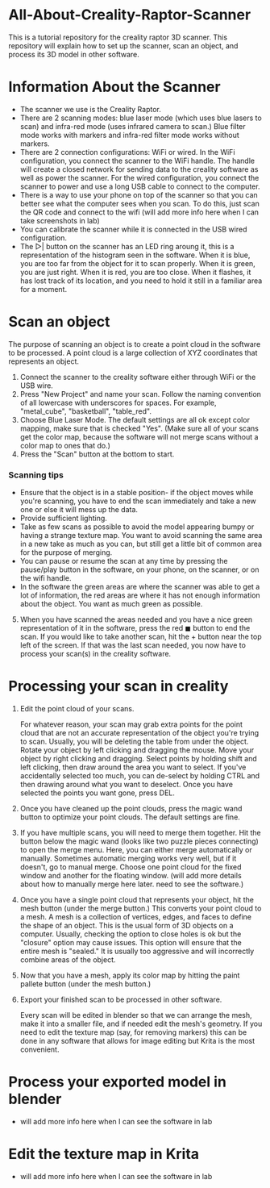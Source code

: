 # All-About-Creality-Raptor-Scanner
This is a tutorial repository for the creality raptor 3D scanner. This repository will explain how to set up the scanner, scan an object, and process its 3D model in other software.

# Information About the Scanner
* The scanner we use is the Creality Raptor.
* There are 2 scanning modes: blue laser mode (which uses blue lasers to scan) and infra-red mode (uses infrared camera to scan.) Blue filter mode works with markers and infra-red filter mode works without markers.
* There are 2 connection configurations: WiFi or wired. In the WiFi configuration, you connect the scanner to the WiFi handle. The handle will create a closed network for sending data to the creality software as well as power the scanner. For the wired configuration, you connect the scanner to power and use a long USB cable to connect to the computer.
* There is a way to use your phone on top of the scanner so that you can better see what the computer sees when you scan. To do this, just scan the QR code and connect to the wifi (will add more info here when I can take screenshots in lab)
* You can calibrate the scanner while it is connected in the USB wired configuration.
* The ▷| button on the scanner has an LED ring aroung it, this is a representation of the histogram seen in the software. When it is blue, you are too far from the object for it to scan properly. When it is green, you are just right. When it is red, you are too close. When it flashes, it has lost track of its location, and you need to hold it still in a familiar area for a moment.

# Scan an object
The purpose of scanning an object is to create a point cloud in the software to be processed. A point cloud is a large collection of XYZ coordinates that represents an object.
1. Connect the scanner to the creality software either through WiFi or the USB wire.
2. Press "New Project" and name your scan. Follow the naming convention of all lowercase with underscores for spaces. For example, "metal_cube", "basketball", "table_red".
3. Choose Blue Laser Mode. The default settings are all ok except color mapping, make sure that is checked "Yes". (Make sure all of your scans get the color map, because the software will not merge scans without a color map to ones that do.)
4. Press the "Scan" button at the bottom to start.

### Scanning tips
* Ensure that the object is in a stable position- if the object moves while you're scanning, you have to end the scan immediately and take a new one or else it will mess up the data.
* Provide sufficient lighting.
* Take as few scans as possible to avoid the model appearing bumpy or having a strange texture map. You want to avoid scanning the same area in a new take as much as you can, but still get a little bit of common area for the purpose of merging.
* You can pause or resume the scan at any time by pressing the pause/play button in the software, on your phone, on the scanner, or on the wifi handle.
* In the software the green areas are where the scanner was able to get a lot of information, the red areas are where it has not enough information about the object. You want as much green as possible.

5. When you have scanned the areas needed and you have a nice green representation of it in the software, press the red ◼ button to end the scan. If you would like to take another scan, hit the + button near the top left of the screen. If that was the last scan needed, you now have to process your scan(s) in the creality software.

# Processing your scan in creality
1. Edit the point cloud of your scans.

   For whatever reason, your scan may grab extra points for the point cloud that are not an accurate representation of the object you're trying to scan. Usually, you will be deleting the table from under the object. Rotate your object by left clicking and dragging the mouse. Move your object by right clicking and dragging. Select points by holding shift and left clicking, then draw around the area you want to select. If you've accidentally selected too much, you can de-select by holding CTRL and then drawing around what you want to deselect. Once you have selected the points you want gone, press DEL.

2. Once you have cleaned up the point clouds, press the magic wand button to optimize your point clouds. The default settings are fine.

3. If you have multiple scans, you will need to merge them together. Hit the button below the magic wand (looks like two puzzle pieces connecting) to open the merge menu. Here, you can either merge automatically or manually. Sometimes automatic merging works very well, but if it doesn't, go to manual merge. Choose one point cloud for the fixed window and another for the floating window. (will add more details about how to manually merge here later. need to see the software.)

4. Once you have a single point cloud that represents your object, hit the mesh button (under the merge button.) This converts your point cloud to a mesh. A mesh is a collection of vertices, edges, and faces to define the shape of an object. This is the usual form of 3D objects on a computer. Usually, checking the option to close holes is ok but the "closure" option may cause issues. This option will ensure that the entire mesh is "sealed." It is usually too aggressive and will incorrectly combine areas of the object.

5. Now that you have a mesh, apply its color map by hitting the paint pallete button (under the mesh button.)

6. Export your finished scan to be processed in other software.

   Every scan will be edited in blender so that we can arrange the mesh, make it into a smaller file, and if needed edit the mesh's geometry. If you need to edit the texture map (say, for removing markers) this can be done in any software that allows for image editing but Krita is the most convenient.

# Process your exported model in blender
* will add more info here when I can see the software in lab

# Edit the texture map in Krita
* will add more info here when I can see the software in lab
